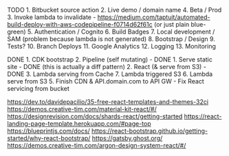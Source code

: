 TODO
    1. Bitbucket source action
    2. Live demo / domain name
    4. Beta / Prod
    3. Invoke lambda to invalidate - https://medium.com/taptuit/automated-build-deploy-with-aws-codepipeline-f0714d62f61c (or just plain blue-green)
    5. Authentication / Cognito
    6. Build Badges
    7. Local development / SAM (problem because lambda is not generated)
    8. Bootstrap / Design
    9. Tests?
    10. Branch Deploys
    11. Google Analytics
    12. Logging
    13. Monitoring
    
DONE
    1. CDK bootstrap
    2. Pipeline (self mutating) - DONE
    1. Serve static site - DONE (this is actually a diff pattern)
    2. React (& serve from S3) - DONE
    3. Lambda serving from Cache
    7. Lambda triggered S3
    6. Lambda serve from S3
    5. Finish CDN & API.domain.com to API GW
    - Fix React servicing from bucket
    
    
https://dev.to/davidepacilio/35-free-react-templates-and-themes-32ci
https://demos.creative-tim.com/material-kit-react/#/
https://designrevision.com/docs/shards-react/getting-started
https://react-landing-page-template.herokuapp.com/#page-top
https://blueprintjs.com/docs/
https://react-bootstrap.github.io/getting-started/why-react-bootstrap/
https://gatsby.ghost.org/
https://demos.creative-tim.com/argon-design-system-react/#/